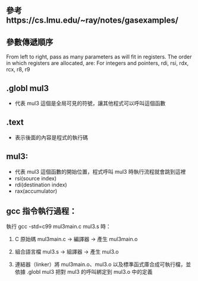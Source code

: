 ## 參考https://cs.lmu.edu/~ray/notes/gasexamples/

## 參數傳遞順序

From left to right, pass as many parameters as will fit in registers. The order in which registers are allocated, are: For integers and pointers, rdi, rsi, rdx, rcx, r8, r9

## .globl mul3

- 代表 mul3 這個是全局可見的符號，讓其他程式可以呼叫這個函數

## .text

- 表示後面的內容是程式的執行碼

## mul3:

- 代表 mul3 這個函數的開始位置，程式呼叫 mul3 時執行流程就會跳到這裡
- rsi(source index)
- rdi(destination index)
- rax(accumulator)

## gcc 指令執行過程：

執行 gcc -std=c99 mul3main.c mul3.s 時：

1. C 原始碼 mul3main.c → 編譯器 → 產生 mul3main.o

2. 組合語言檔 mul3.s → 組譯器 → 產生 mul3.o

3. 連結器（linker）將 mul3main.o、mul3.o 以及標準函式庫合成可執行檔，並依據 .globl mul3 把對 mul3 的呼叫綁定到 mul3.o 中的定義
